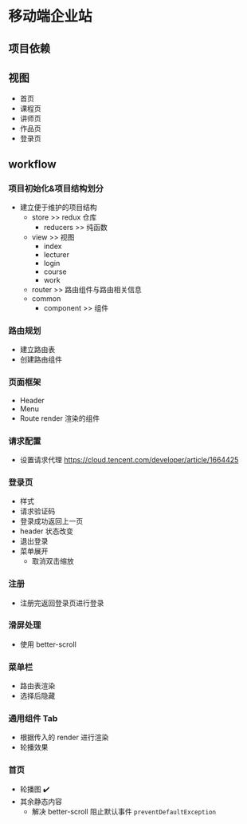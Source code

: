 # 移动端企业站

## 项目依赖

## 视图
- 首页
- 课程页
- 讲师页
- 作品页
- 登录页

## workflow

### 项目初始化&项目结构划分

- 建立便于维护的项目结构
    - store >> redux 仓库
        - reducers >> 纯函数
    - view >> 视图
        - index
        - lecturer
        - login
        - course
        - work
    - router >> 路由组件与路由相关信息
    - common
        - component >> 组件

### 路由规划

- 建立路由表
- 创建路由组件

### 页面框架

- Header
- Menu
- Route render 渲染的组件

### 请求配置

- 设置请求代理
https://cloud.tencent.com/developer/article/1664425

### 登录页
- 样式
- 请求验证码
- 登录成功返回上一页
- header 状态改变
- 退出登录
- 菜单展开
    - 取消双击缩放

### 注册
- 注册完返回登录页进行登录

### 滑屏处理
- 使用 better-scroll

### 菜单栏
- 路由表渲染
- 选择后隐藏

### 通用组件 Tab
- 根据传入的 render 进行渲染
- 轮播效果

### 首页
- 轮播图 ✔️
- 其余静态内容
    - 解决 better-scroll 阻止默认事件
    `preventDefaultException`

    